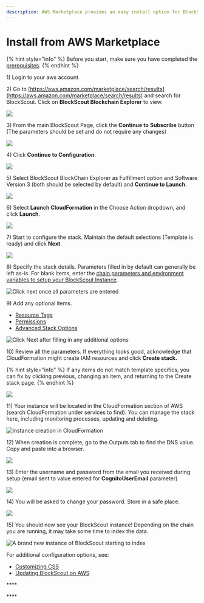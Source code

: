 ```yaml
---
description: AWS Marketplace provides an easy install option for BlockScout
---
```


# Install from AWS Marketplace

{% hint style="info" %}
Before you start, make sure you have completed the [prerequisites](aws-marketplace-installation.md).
{% endhint %}

1\) Login to your aws account

2\) Go to [https://aws.amazon.com/marketplace/search/results](https://aws.amazon.com/marketplace/search/results) and search for BlockScout. Click on **BlockScout Blockchain Explorer** to view.

![](../../.gitbook/assets/bs_search.png)

3\) From the main BlockScout Page, click the **Continue to** **Subscribe** button \(The parameters should be set and do not require any changes\)

![](../../.gitbook/assets/blockscout_marketplace_1.png)

4\) Click **Continue to Configuration**.

![](../../.gitbook/assets/bs_subscribed.png)

5\) Select BlockScout BlockChain Explorer as Fulfillment option and Software Version 3 \(both should be selected by default\) and **Continue to Launch**.

![](../../.gitbook/assets/bs-continue-to-launch.png)

6\) Select **Launch CloudFormation** in the Choose Action dropdown, and click **Launch**.

![](../../.gitbook/assets/bs-choose-action.png)

7\)  Start to configure the stack.  Maintain the default selections \(Template is ready\) and click **Next**.

![](../../.gitbook/assets/bs-templa-specify.png)

8\) Specify the stack details. Parameters filled in by default can generally be left as-is. For blank items, enter the [chain parameters and environment variables to setup your BlockScout Instance](aws-marketplace-installation.md#installation-parameters).

![Click next once all parameters are entered](../../.gitbook/assets/stack-deets.png)

9\) Add any optional items.

* [Resource Tags](https://docs.aws.amazon.com/AWSCloudFormation/latest/UserGuide/aws-properties-resource-tags.html?icmpid=docs_cfn_console)
* [Permissions](https://docs.aws.amazon.com/AWSCloudFormation/latest/UserGuide/using-iam-servicerole.html?icmpid=docs_cfn_console)
* [Advanced Stack Options](https://docs.aws.amazon.com/AWSCloudFormation/latest/UserGuide/cfn-console-add-tags.html?icmpid=docs_cfn_console)

![Click Next after filling in any additional options](../../.gitbook/assets/stack-options.png)

10\) Review all the parameters. If everything looks good, acknowledge that CloudFormation might create IAM resources and click **Create stack.**

{% hint style="info" %}
If any items do not match template specifics, you can fix by clicking previous, changing an item, and returning to the Create stack page.
{% endhint %}

![](../../.gitbook/assets/create-stack.png)

11\) Your instance will be located in the CloudFormation section of AWS \(search CloudFormation under services to find\). You can manage the stack here, including monitoring processes, updating and deleting.

![Instance creation in CloudFormation](../../.gitbook/assets/cloudformation.png)

12\) When creation is complete, go to the Outputs tab to find the DNS value. Copy and paste into a browser.

![](../../.gitbook/assets/bs-outputs.png)

13\) Enter the username and password from the email you received during setup \(email sent to value entered for **CognitoUserEmail** parameter\)

![](../../.gitbook/assets/bs-password.png)

14\) You will be asked to change your password. Store in a safe place.

![](../../.gitbook/assets/change-password.png)

15\) You should now see your BlockScout instance! Depending on the chain you are running, it may take some time to index the data.

![A brand new instance of BlockScout starting to index](../../.gitbook/assets/bs.png)

For additional configuration options, see:

* [Customizing CSS](customizing-css.md)
* [Updating BlockScout on AWS](updating-and-redeploying-in-aws.md)

\*\*\*\*



\*\*\*\*











